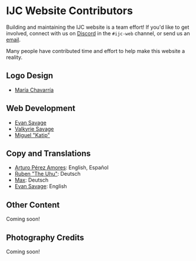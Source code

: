 # IJC Website Contributors

Building and maintaining the IJC website is a team effort!  If you'd like to get involved, connect with us on [Discord](https://discord.gg/jXqhcYu) in the `#ijc-web` channel, or send us an [email](mailto://juggerinternational@gmail.com).

Many people have contributed time and effort to help make this website a reality.

## Logo Design

- [María Chavarría](https://www.instagram.com/iriel89)

## Web Development

- [Evan Savage](https://savageevan.com/)
- [Valkyrie Savage](https://valkyriesavage.com/)
- [Miguel "Katip"](https://jugger.fandom.com/es/wiki/Gulden_Draak)

## Copy and Translations

- [Arturo Pérez Amores](https://www.linkedin.com/in/arturo-perez-amores): English, Español
- [Ruben "The Uhu"](https://www.youtube.com/channel/UCU-cZWOANLy-tsGfW3OP7KQ): Deutsch
- [Max](https://www.peterspawns.de/): Deutsch
- [Evan Savage](https://savageevan.com/): English

## Other Content

Coming soon!

## Photography Credits

Coming soon!
